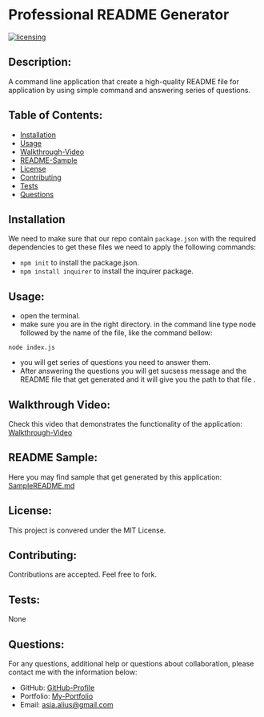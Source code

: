 # Professional README Generator
  [![licensing](https://img.shields.io/badge/license-MIT-brightgreen)](https://docs.github.com/en/github/creating-cloning-and-archiving-repositories/licensing-a-repository#searching-github-by-license-type)

  ## Description:
  A command line application that create a high-quality README file for application by using simple command and answering series of questions.

  ## Table of Contents:
  * [Installation](#installation)
  * [Usage](#usage)
  * [Walkthrough-Video](#walkthrough-video)
  * [README-Sample](#readme-sample)
  * [License](#license)
  * [Contributing](#contributing)
  * [Tests](#tests)
  * [Questions](#questions)
  
  ## Installation
  We need to make sure that our repo contain `package.json` with the required dependencies to get these files we need to apply the following commands:
  * ``` npm init ``` to install the package.json.
  * ``` npm install inquirer ``` to install the inquirer package. 

  ## Usage:
  * open the terminal.
  * make sure you are in the right directory.
  in the command line type node followed by the name of the file, like the command bellow: 

  ```
  node index.js  
  ```
  * you will get series of questions you need to answer them. 
  * After answering the questions you will get sucsess message and the README file that get generated and it will give you the path to that file .

  ## Walkthrough Video:
  Check this video that demonstrates the functionality of the application:<br />
   [Walkthrough-Video]()
  
  ## README Sample:  
  Here you may find sample that get generated by this application:<br />
   [SampleREADME.md](./SampleREADME.md)


  ## License:
  This project is convered under the MIT License.

  ## Contributing:
  Contributions are accepted. Feel free to fork.
 
  ## Tests:
  None

  ## Questions:
  For any questions, additional help or questions about collaboration, please contact me with the information below:
 
  * GitHub: [GitHub-Profile](https://github.com/asia-codeing)
  * Portfolio: [My-Portfolio](https://asia-codeing.github.io/my-Portfolio/)
  * Email: asia.alius@gmail.com